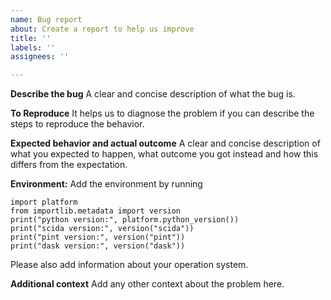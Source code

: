 ```yaml
---
name: Bug report
about: Create a report to help us improve
title: ''
labels: ''
assignees: ''

---
```


**Describe the bug**
A clear and concise description of what the bug is.

**To Reproduce**
It helps us to diagnose the problem if you can describe the steps to reproduce the behavior. 

**Expected behavior and actual outcome**
A clear and concise description of what you expected to happen, what outcome you got instead and how this differs from the expectation.

**Environment:**
Add the environment by running
```
import platform
from importlib.metadata import version
print("python version:", platform.python_version())
print("scida version:", version("scida"))
print("pint version:", version("pint"))
print("dask version:", version("dask"))
```
Please also add information about your operation system.

**Additional context**
Add any other context about the problem here.
